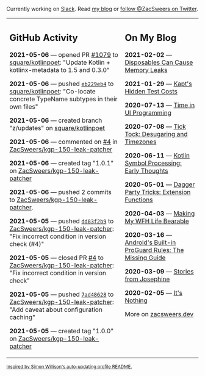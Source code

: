 Currently working on [Slack](https://slack.com/). Read [my blog](https://zacsweers.dev/) or [follow @ZacSweers on Twitter](https://twitter.com/ZacSweers).

<table><tr><td valign="top" width="60%">

## GitHub Activity
<!-- githubActivity starts -->
**2021-05-06** — opened PR [#1079](https://api.github.com/repos/square/kotlinpoet/pulls/1079) to [square/kotlinpoet](https://api.github.com/repos/square/kotlinpoet): "Update Kotlin + kotlinx-metadata to 1.5 and 0.3.0"

**2021-05-06** — pushed [`eb229eb4`](https://github.com/square/kotlinpoet/commit/eb229eb489770e026dc83efed481d4b04a09a8c6) to [square/kotlinpoet](https://api.github.com/repos/square/kotlinpoet): "Co-locate concrete TypeName subtypes in their own files"

**2021-05-06** — created branch "z/updates" on [square/kotlinpoet](https://api.github.com/repos/square/kotlinpoet)

**2021-05-06** — commented on [#4](https://github.com/ZacSweers/kgp-150-leak-patcher/pull/4#issuecomment-833208229) in [ZacSweers/kgp-150-leak-patcher](https://api.github.com/repos/ZacSweers/kgp-150-leak-patcher)

**2021-05-06** — created tag "1.0.1" on [ZacSweers/kgp-150-leak-patcher](https://api.github.com/repos/ZacSweers/kgp-150-leak-patcher)

**2021-05-06** — pushed 2 commits to [ZacSweers/kgp-150-leak-patcher](https://api.github.com/repos/ZacSweers/kgp-150-leak-patcher).

**2021-05-05** — pushed [`dd83f2b9`](https://github.com/ZacSweers/kgp-150-leak-patcher/commit/dd83f2b9dd4d3358d28fe55741d010c3a5011faf) to [ZacSweers/kgp-150-leak-patcher](https://api.github.com/repos/ZacSweers/kgp-150-leak-patcher): "Fix incorrect condition in version check (#4)"

**2021-05-05** — closed PR [#4](https://api.github.com/repos/ZacSweers/kgp-150-leak-patcher/pulls/4) to [ZacSweers/kgp-150-leak-patcher](https://api.github.com/repos/ZacSweers/kgp-150-leak-patcher): "Fix incorrect condition in version check"

**2021-05-05** — pushed [`7ad48628`](https://github.com/ZacSweers/kgp-150-leak-patcher/commit/7ad4862822df27a1408fa51f2a5c149b7839c52a) to [ZacSweers/kgp-150-leak-patcher](https://api.github.com/repos/ZacSweers/kgp-150-leak-patcher): "Add caveat about configuration caching"

**2021-05-05** — created tag "1.0.0" on [ZacSweers/kgp-150-leak-patcher](https://api.github.com/repos/ZacSweers/kgp-150-leak-patcher)
<!-- githubActivity ends -->
</td><td valign="top" width="40%">

## On My Blog
<!-- blog starts -->
**2021-02-02** — [Disposables Can Cause Memory Leaks](https://www.zacsweers.dev/disposables-can-cause-memory-leaks/)

**2021-01-29** — [Kapt's Hidden Test Costs](https://www.zacsweers.dev/kapts-hidden-test-costs/)

**2020-07-13** — [Time in UI Programming](https://www.zacsweers.dev/time-in-ui/)

**2020-07-08** — [Tick Tock: Desugaring and Timezones](https://www.zacsweers.dev/ticktock-desugaring-timezones/)

**2020-06-11** — [Kotlin Symbol Processing: Early Thoughts](https://www.zacsweers.dev/kotlin-symbol-processor-early-thoughts/)

**2020-05-01** — [Dagger Party Tricks: Extension Functions](https://www.zacsweers.dev/dagger-party-tricks-extension-functions/)

**2020-04-03** — [Making My WFH Life Bearable](https://www.zacsweers.dev/making-wfh-life-bearable/)

**2020-03-16** — [Android's Built-in ProGuard Rules: The Missing Guide](https://www.zacsweers.dev/android-proguard-rules/)

**2020-03-09** — [Stories from Josephine](https://www.zacsweers.dev/stories-from-josephine/)

**2020-02-05** — [It's Nothing](https://www.zacsweers.dev/its-nothing/)
<!-- blog ends -->
More on [zacsweers.dev](https://zacsweers.dev/)
</td></tr></table>

<sub><a href="https://simonwillison.net/2020/Jul/10/self-updating-profile-readme/">Inspired by Simon Willison's auto-updating profile README.</a></sub>